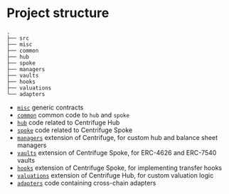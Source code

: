 # Project structure
```
.
├── src
├── misc
├── common
├── hub
├── spoke
├── managers
├── vaults
├── hooks
├── valuations
└── adapters
```

- [`misc`](./msic) generic contracts
- [`common`](./common) common code to `hub` and `spoke`
- [`hub`](./hub) code related to Centrifuge Hub
- [`spoke`](./spoke) code related to Centrifuge Spoke
- [`managers`](./managers) extension of Centrifuge, for custom hub and balance sheet managers
- [`vaults`](./vaults) extension of Centrifuge Spoke, for ERC-4626 and ERC-7540 vaults
- [`hooks`](./hooks) extension of Centrifuge Spoke, for implementing transfer hooks
- [`valuations`](./valuations) extension of Centrifuge Hub, for custom valuation logic
- [`adapters`](./adapters) code containing cross-chain adapters

